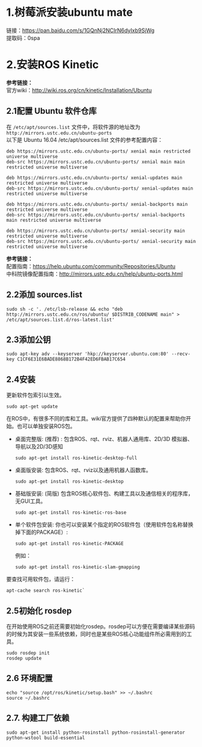 # 1.树莓派安装ubuntu mate
链接：https://pan.baidu.com/s/1GQnNj2NCIrN6dyIxb9SjWg   
提取码：0spa 

# 2.安装ROS Kinetic
__参考链接：__  
官方wiki：http://wiki.ros.org/cn/kinetic/Installation/Ubuntu
## 2.1配置 Ubuntu 软件仓库
在 `/etc/apt/sources.list` 文件中，将软件源的地址改为 `http://mirrors.ustc.edu.cn/ubuntu-ports`  
以下是 Ubuntu 16.04 /etc/apt/sources.list 文件的参考配置内容：
```
deb https://mirrors.ustc.edu.cn/ubuntu-ports/ xenial main restricted universe multiverse
deb-src https://mirrors.ustc.edu.cn/ubuntu-ports/ xenial main main restricted universe multiverse

deb https://mirrors.ustc.edu.cn/ubuntu-ports/ xenial-updates main restricted universe multiverse
deb-src https://mirrors.ustc.edu.cn/ubuntu-ports/ xenial-updates main restricted universe multiverse

deb https://mirrors.ustc.edu.cn/ubuntu-ports/ xenial-backports main restricted universe multiverse
deb-src https://mirrors.ustc.edu.cn/ubuntu-ports/ xenial-backports main restricted universe multiverse

deb https://mirrors.ustc.edu.cn/ubuntu-ports/ xenial-security main restricted universe multiverse
deb-src https://mirrors.ustc.edu.cn/ubuntu-ports/ xenial-security main restricted universe multiverse
```

__参考链接：__  
配置指南：https://help.ubuntu.com/community/Repositories/Ubuntu  
中科院镜像配置指南：http://mirrors.ustc.edu.cn/help/ubuntu-ports.html

## 2.2添加 sources.list
```
sudo sh -c '. /etc/lsb-release && echo "deb http://mirrors.ustc.edu.cn/ros/ubuntu/ $DISTRIB_CODENAME main" > /etc/apt/sources.list.d/ros-latest.list'
```

## 2.3添加公钥
```
sudo apt-key adv --keyserver 'hkp://keyserver.ubuntu.com:80' --recv-key C1CF6E31E6BADE8868B172B4F42ED6FBAB17C654
```

## 2.4安装
更新软件包索引以生效。  
```
sudo apt-get update
``` 
在ROS中，有很多不同的库和工具。wiki官方提供了四种默认的配置来帮助你开始。也可以单独安装ROS包。  

+ 桌面完整版: (推荐) : 包含ROS、rqt、rviz、机器人通用库、2D/3D 模拟器、导航以及2D/3D感知
    ```
    sudo apt-get install ros-kinetic-desktop-full
    ```

+ 桌面版安装: 包含ROS、rqt、rviz以及通用机器人函数库。  
    ```
    sudo apt-get install ros-kinetic-desktop
    ```

+ 基础版安装: (简版) 包含ROS核心软件包、构建工具以及通信相关的程序库，无GUI工具。  
    ```
    sudo apt-get install ros-kinetic-ros-base
    ```

+ 单个软件包安装: 你也可以安装某个指定的ROS软件包（使用软件包名称替换掉下面的PACKAGE）:  
    ```
    sudo apt-get install ros-kinetic-PACKAGE
    ```
    例如：
    ```
    sudo apt-get install ros-kinetic-slam-gmapping
    ```

要查找可用软件包，请运行：  
```
apt-cache search ros-kinetic`
```

## 2.5初始化 rosdep
在开始使用ROS之前还需要初始化rosdep。rosdep可以方便在需要编译某些源码的时候为其安装一些系统依赖，同时也是某些ROS核心功能组件所必需用到的工具。
```
sudo rosdep init
rosdep update
```

## 2.6 环境配置
```
echo "source /opt/ros/kinetic/setup.bash" >> ~/.bashrc
source ~/.bashrc
```

## 2.7. 构建工厂依赖
```
sudo apt-get install python-rosinstall python-rosinstall-generator python-wstool build-essential
```
